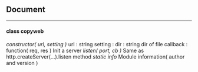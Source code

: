 ## Document
***
#### class copyweb
*constructor( url, setting )*
  url : string
  setting :
    dir : string
    dir of file
    callback : function( req, res )
Init a server
*listen( port, cb )*
  Same as http.createServer(...).listen method
*static info*
  Module information( author and version )